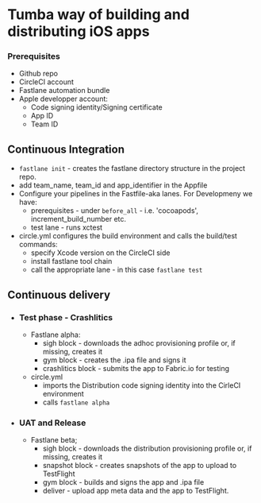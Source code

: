 # Tumba way of building and distributing iOS apps

### Prerequisites
 - Github repo
 - CircleCI account 
 - Fastlane automation bundle
 - Apple developper account: 
   - Code signing identity/Signing certificate
   - App ID
   - Team ID
 
 ## Continuous Integration
 - `fastlane init` - creates the fastlane directory structure in the project repo.
 - add team_name, team_id and app_identifier in the Appfile
 - Configure your pipelines in the Fastfile-aka lanes. For Developmeny we have:
   - prerequisites - under `before_all` - i.e. 'cocoapods', increment_build_number etc.
   - test lane - runs xctest 
 - circle.yml configures the build environment and calls the build/test commands:
   - specify Xcode version on the CircleCI side
   - install fastlane tool chain
   - call the appropriate lane - in this case `fastlane test`
 
 ## Continuous delivery
  - ### Test phase - Crashlitics
    - Fastlane alpha:
      - sigh block - downloads the adhoc provisioning profile or, if missing, creates it
      - gym block - creates the .ipa file and signs it 
      - crashlitics block - submits the app to Fabric.io for testing
    - circle.yml 
      - imports the Distribution code signing identity into the CirleCI environment
      - calls `fastlane alpha`
  - ### UAT and Release
    - Fastlane beta;
      - sigh block - downloads the distribution provisioning profile or, if missing, creates it
      - snapshot block - creates snapshots of the app to upload to TestFlight
      - gym block - builds and signs the app and .ipa file 
      - deliver - upload app meta data and the app to TestFlight. 
    
  
